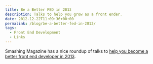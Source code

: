 ```yaml
---
title: Be a Better FED in 2013
description: Talks to help you grow as a front ender.
date: 2012-12-22T11:09:36+00:00
permalink: /blog/be-a-better-fed-in-2013/
tags:
  - Front End Development
  - Links
---
```


Smashing Magazine has a nice roundup of talks to [help you become a better front end developer in 2013](http://www.smashingmagazine.com/2012/12/22/talks-to-help-you-become-a-better-front-end-engineer-in-2013/).
